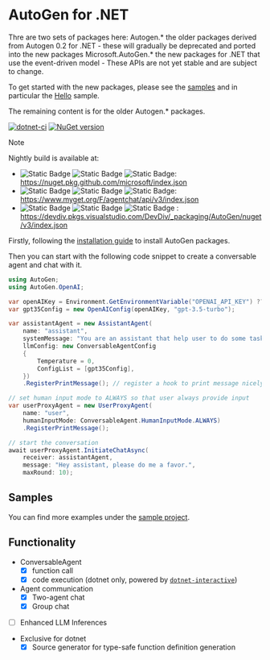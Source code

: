 # AutoGen for .NET

Thre are two sets of packages here:
Autogen.\* the older packages derived from Autogen 0.2 for .NET - these will gradually be deprecated and ported into the new packages
Microsoft.AutoGen.* the new packages for .NET that use the event-driven model - These APIs are not yet stable and are subject to change.

To get started with the new packages, please see the [samples](./samples/) and in particular the [Hello](./samples/Hello) sample.

The remaining content is for the older Autogen.* packages.

[![dotnet-ci](https://github.com/microsoft/autogen/actions/workflows/dotnet-build.yml/badge.svg)](https://github.com/microsoft/autogen/actions/workflows/dotnet-build.yml)
[![NuGet version](https://badge.fury.io/nu/AutoGen.Core.svg)](https://badge.fury.io/nu/AutoGen.Core)

> [!NOTE]
> Nightly build is available at:
>
> - ![Static Badge](https://img.shields.io/badge/public-blue?style=flat) ![Static Badge](https://img.shields.io/badge/nightly-yellow?style=flat) ![Static Badge](https://img.shields.io/badge/github-grey?style=flat): <https://nuget.pkg.github.com/microsoft/index.json>
> - ![Static Badge](https://img.shields.io/badge/public-blue?style=flat) ![Static Badge](https://img.shields.io/badge/nightly-yellow?style=flat) ![Static Badge](https://img.shields.io/badge/myget-grey?style=flat): <https://www.myget.org/F/agentchat/api/v3/index.json>
> - ![Static Badge](https://img.shields.io/badge/internal-blue?style=flat) ![Static Badge](https://img.shields.io/badge/nightly-yellow?style=flat) ![Static Badge](https://img.shields.io/badge/azure_devops-grey?style=flat) : <https://devdiv.pkgs.visualstudio.com/DevDiv/_packaging/AutoGen/nuget/v3/index.json>

Firstly, following the [installation guide](./website/articles/Installation.md) to install AutoGen packages.

Then you can start with the following code snippet to create a conversable agent and chat with it.

```csharp
using AutoGen;
using AutoGen.OpenAI;

var openAIKey = Environment.GetEnvironmentVariable("OPENAI_API_KEY") ?? throw new Exception("Please set OPENAI_API_KEY environment variable.");
var gpt35Config = new OpenAIConfig(openAIKey, "gpt-3.5-turbo");

var assistantAgent = new AssistantAgent(
    name: "assistant",
    systemMessage: "You are an assistant that help user to do some tasks.",
    llmConfig: new ConversableAgentConfig
    {
        Temperature = 0,
        ConfigList = [gpt35Config],
    })
    .RegisterPrintMessage(); // register a hook to print message nicely to console

// set human input mode to ALWAYS so that user always provide input
var userProxyAgent = new UserProxyAgent(
    name: "user",
    humanInputMode: ConversableAgent.HumanInputMode.ALWAYS)
    .RegisterPrintMessage();

// start the conversation
await userProxyAgent.InitiateChatAsync(
    receiver: assistantAgent,
    message: "Hey assistant, please do me a favor.",
    maxRound: 10);
```

## Samples

You can find more examples under the [sample project](https://github.com/microsoft/autogen/tree/dotnet/samples/AutoGen.BasicSamples).

## Functionality

- ConversableAgent
  - [x] function call
  - [x] code execution (dotnet only, powered by [`dotnet-interactive`](https://github.com/dotnet/interactive))

- Agent communication
  - [x] Two-agent chat
  - [x] Group chat

- [ ] Enhanced LLM Inferences

- Exclusive for dotnet
  - [x] Source generator for type-safe function definition generation
